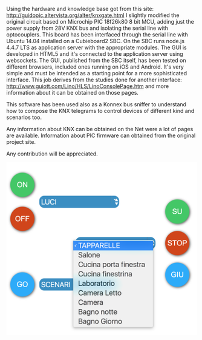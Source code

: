 Using the hardware and knowledge base got from this site:
http://guidopic.altervista.org/alter/knxgate.html
I slightly modified the original circuit based on Microchip PIC 18f26k80 8 bit MCU, adding just the power supply from 28V KNX bus and isolating the serial line with optocouplers.
This board has been interfaced through the serial line with Ubuntu 14.04 installed on a Cubieboard2 SBC.
On the SBC runs node.js 4.4.7 LTS as application server with the appropriate modules. The GUI is developed in HTML5 and it's connected to the application server using websockets. The GUI, published from the SBC itself, has been tested on different browsers, included ones running on iOS and Android.
It's very simple and must be intended as a starting point for a more sophisticated interface. This job derives from the studies done for another interface:
http://www.guiott.com/Lino/HLS/LinoConsolePage.htm
and more information about it can be obtained on those pages.

This software has been used also as a Konnex bus sniffer to understand how to compose the KNX telegrams to control devices of different kind and scenarios too.

Any information about KNX can be obtained on the Net were a lot of pages are available.
Information about PIC firmware can obtained from the original project site.

Any contribution will be appreciated.


![Alt text](https://github.com/guiott/KNX/blob/master/KNX_GUI_example.png?raw=true "GUI example")
